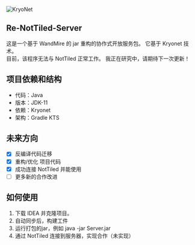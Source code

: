 ![KryoNet](https://raw.github.com/wiki/EsotericSoftware/kryonet/images/logo.jpg)

## Re-NotTiled-Server
这是一个基于 WandMire 的 jar 重构的协作式开放服务包。
它基于 Kryonet 技术。  
目前，该程序无法与 NotTiled 正常工作。
我正在研究中，请期待下一次更新！

## 项目依赖和结构
- 代码：Java  
- 版本：JDK-11   
- 依赖：Kryonet  
- 架构：Gradle KTS   

## 未来方向
- [x] 反编译代码迁移
- [x] 重构/优化 项目代码
- [x] 成功连接 NotTiled 并能使用
- [ ] 更多新的合作改进

## 如何使用
1. 下载 IDEA 并克隆项目。
2. 自动同步后，构建工件
3. 运行打包的jar，例如 java -jar Server.jar
4. 通过 NotTiled 连接到服务器，实现合作（未实现）
